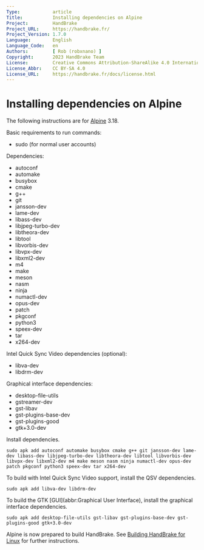 ```yaml
---
Type:            article
Title:           Installing dependencies on Alpine
Project:         HandBrake
Project_URL:     https://handbrake.fr/
Project_Version: 1.7.0
Language:        English
Language_Code:   en
Authors:         [ Rob (robxnano) ]
Copyright:       2023 HandBrake Team
License:         Creative Commons Attribution-ShareAlike 4.0 International
License_Abbr:    CC BY-SA 4.0
License_URL:     https://handbrake.fr/docs/license.html
---
```


Installing dependencies on Alpine
=================================

The following instructions are for [Alpine](https://www.alpinelinux.org) 3.18.

Basic requirements to run commands:

- sudo (for normal user accounts)

Dependencies:

- autoconf
- automake
- busybox
- cmake
- g++
- git
- jansson-dev
- lame-dev
- libass-dev
- libjpeg-turbo-dev
- libtheora-dev
- libtool
- libvorbis-dev
- libvpx-dev
- libxml2-dev
- m4
- make
- meson
- nasm
- ninja
- numactl-dev
- opus-dev
- patch
- pkgconf
- python3
- speex-dev
- tar
- x264-dev

Intel Quick Sync Video dependencies (optional):

- libva-dev
- libdrm-dev

Graphical interface dependencies:

- desktop-file-utils
- gstreamer-dev
- gst-libav
- gst-plugins-base-dev
- gst-plugins-good
- gtk+3.0-dev

Install dependencies.

    sudo apk add autoconf automake busybox cmake g++ git jansson-dev lame-dev libass-dev libjpeg-turbo-dev libtheora-dev libtool libvorbis-dev libvpx-dev libxml2-dev m4 make meson nasm ninja numactl-dev opus-dev patch pkgconf python3 speex-dev tar x264-dev

To build with Intel Quick Sync Video support, install the QSV dependencies.

    sudo apk add libva-dev libdrm-dev

To build the GTK [GUI](abbr:Graphical User Interface), install the graphical interface dependencies.

    sudo apk add desktop-file-utils gst-libav gst-plugins-base-dev gst-plugins-good gtk+3.0-dev

Alpine is now prepared to build HandBrake. See [Building HandBrake for Linux](build-linux.html) for further instructions.
